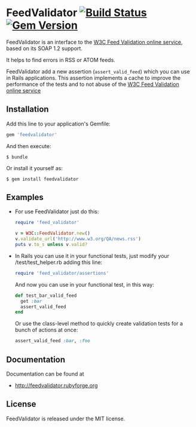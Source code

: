# FeedValidator [![Build Status](https://travis-ci.org/edgar/feedvalidator.png?branch=master)](https://travis-ci.org/edgar/feedvalidator) [![Gem Version](https://badge.fury.io/rb/feedvalidator.svg)](http://badge.fury.io/rb/feedvalidator)

FeedValidator is an interface to the [W3C Feed Validation online service](http://validator.w3.org/feed/),
based on its SOAP 1.2 support.

It helps to find errors in RSS or ATOM feeds.

FeedValidator add a new assertion (`assert_valid_feed`) which you can use in Rails applications.
This assertion implements a cache to improve the performance of the tests and to not abuse of the
[W3C Feed Validation online service](http://validator.w3.org/feed/)


## Installation

Add this line to your application's Gemfile:

```ruby
gem 'feedvalidator'
```

And then execute:

    $ bundle

Or install it yourself as:

    $ gem install feedvalidator


## Examples

* For use FeedValidator just do this:

    ```ruby
    require 'feed_validator'

    v = W3C::FeedValidator.new()
    v.validate_url('http://www.w3.org/QA/news.rss')
    puts v.to_s unless v.valid?
    ```

* In Rails you can use it in your functional tests, just modify your /test/test_helper.rb adding this line:

    ```ruby
    require 'feed_validator/assertions'
    ```

  And now you can use in your functional test, in this way:

    ```ruby
    def test_bar_valid_feed
      get :bar
      assert_valid_feed
    end
    ```

  Or use the class-level method to quickly create validation tests for a bunch of actions at once:

    ```ruby
    assert_valid_feed :bar, :foo
    ```

## Documentation

Documentation can be found at

* http://feedvalidator.rubyforge.org

## License

FeedValidator is released under the MIT license.
